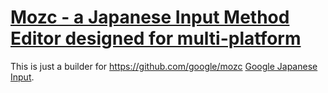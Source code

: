 [Mozc - a Japanese Input Method Editor designed for multi-platform](https://github.com/google/mozc)
===================================

This is just a builder for https://github.com/google/mozc
[Google Japanese Input](http://www.google.com/intl/ja/ime/).

